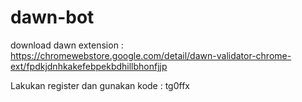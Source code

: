 # dawn-bot

download dawn extension : https://chromewebstore.google.com/detail/dawn-validator-chrome-ext/fpdkjdnhkakefebpekbdhillbhonfjjp

Lakukan register dan gunakan kode : tg0ffx

